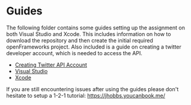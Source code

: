 # Guides

The following folder contains some guides setting up the assignment on both Visual Studio and Xcode. This includes information on how to download the repository and then create the initial required openFrameworks project. Also included is a guide on creating a twitter developer account, which is needed to access the API.

* [Creating Twitter API Account](Creating-Twitter-API-Account.md)
* [Visual Studio](Setting-Up-The-Assignment-Visual-Studio.md)
* [Xcode](Setting-Up-The-Assignment-Xcode.md)

If you are still encountering issues after using the guides please don't hesitate to setup a 1-2-1 tutorial: https://jhobbs.youcanbook.me/
